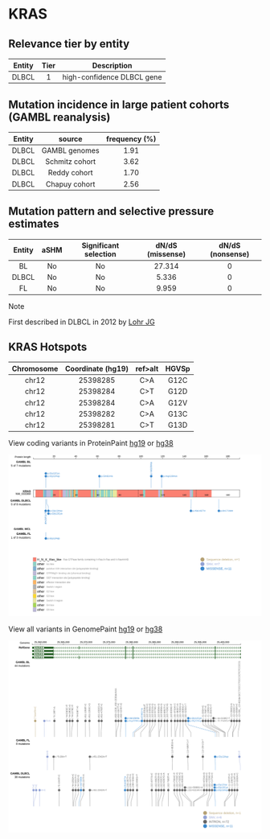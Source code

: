 # KRAS

## Relevance tier by entity

|Entity|Tier|Description               |
|:------:|:----:|--------------------------|
|DLBCL |1   |high-confidence DLBCL gene|

## Mutation incidence in large patient cohorts (GAMBL reanalysis)

|Entity|source        |frequency (%)|
|:------:|:--------------:|:-------------:|
|DLBCL |GAMBL genomes |1.91         |
|DLBCL |Schmitz cohort|3.62         |
|DLBCL |Reddy cohort  |1.70         |
|DLBCL |Chapuy cohort |2.56         |

## Mutation pattern and selective pressure estimates

|Entity|aSHM|Significant selection|dN/dS (missense)|dN/dS (nonsense)|
|:------:|:----:|:---------------------:|:----------------:|:----------------:|
|BL    |No  |No                   |27.314          |0               |
|DLBCL |No  |No                   | 5.336          |0               |
|FL    |No  |No                   | 9.959          |0               |


> [!NOTE]
> First described in DLBCL in 2012 by [Lohr JG](https://pubmed.ncbi.nlm.nih.gov/22343534)


 ## KRAS Hotspots

| Chromosome |Coordinate (hg19) | ref>alt | HGVSp | 
 | :---:| :---: | :--: | :---: |
| chr12 | 25398285 | C>A | G12C |
| chr12 | 25398284 | C>T | G12D |
| chr12 | 25398284 | C>A | G12V |
| chr12 | 25398282 | C>A | G13C |
| chr12 | 25398281 | C>T | G13D |

View coding variants in ProteinPaint [hg19](https://morinlab.github.io/LLMPP/GAMBL/KRAS_protein.html)  or [hg38](https://morinlab.github.io/LLMPP/GAMBL/KRAS_protein_hg38.html)

![image](images/proteinpaint/KRAS_NM_033360.svg)

View all variants in GenomePaint [hg19](https://morinlab.github.io/LLMPP/GAMBL/KRAS.html)  or [hg38](https://morinlab.github.io/LLMPP/GAMBL/KRAS_hg38.html)

![image](images/proteinpaint/KRAS.svg)
